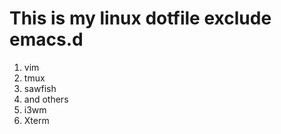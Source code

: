# This is my linux dotfile exclude emacs.d
1. vim
2. tmux
3. sawfish
4. and others
5. i3wm
6. Xterm
